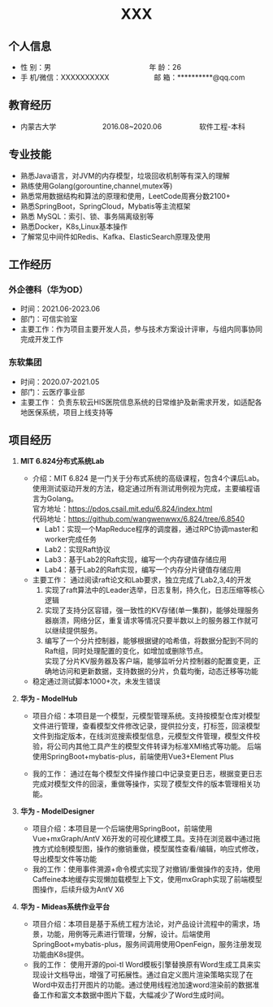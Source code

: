  <center>
     <h1>XXX</h1>
 </center>

## 个人信息

* 性 别：男&emsp;&emsp;&emsp;&emsp;&emsp;&emsp;&emsp;&emsp;&emsp;&emsp;&emsp;&emsp;&ensp;&ensp;&ensp; 年 龄：26
* 手 机/微信：XXXXXXXXXX &emsp;&emsp;&emsp;&emsp;&emsp;&emsp;邮 箱：**********@qq.com

## 教育经历

* 内蒙古大学&emsp;&emsp;&emsp;&emsp;&emsp;&emsp;&ensp;2016.08~2020.06&emsp;&emsp;&emsp;&emsp;&emsp; 软件工程-本科

## 专业技能

* 熟悉Java语言，对JVM的内存模型，垃圾回收机制等有深入的理解
* 熟练使用Golang(gorountine,channel,mutex等)
* 熟悉常用数据结构和算法的原理和使用，LeetCode周赛分数2100+
* 熟悉SpringBoot，SpringCloud，Mybatis等主流框架
* 熟悉 MySQL：索引、锁、事务隔离级别等
* 熟悉Docker，K8s,Linux基本操作
* 了解常见中间件如Redis、Kafka、ElasticSearch原理及使用

## 工作经历
### 外企德科（华为OD）
* 时间：2021.06-2023.06
* 部门：可信实验室
* 主要工作：作为项目主要开发人员，参与技术方案设计评审，与组内同事协同完成开发工作
### 东软集团
* 时间：2020.07-2021.05
* 部门：云医疗事业部
* 主要工作： 负责东软云HIS医院信息系统的日常维护及新需求开发，如适配各地医保系统，项目上线支持等

## 项目经历
1. **MIT 6.824分布式系统Lab**
    * 介绍：MIT 6.824 是一门关于分布式系统的高级课程，包含4个课后Lab。使用测试驱动开发的方法，稳定通过所有测试用例视为完成，主要编程语言为Golang。  
    官方地址：<https://pdos.csail.mit.edu/6.824/index.html>  
    代码地址：<https://github.com/wangwenwwx/6.824/tree/6.8540>
        * Lab1：实现一个MapReduce程序的调度器，通过RPC协调master和worker完成任务
        * Lab2：实现Raft协议
        * Lab3：基于Lab2的Raft实现，编写一个内存键值存储应用
        * Lab4：基于Lab2的Raft实现，编写一个内存分片键值存储应用
    * 主要工作：
      通过阅读raft论文和Lab要求，独立完成了Lab2,3,4的开发
        1. 实现了raft算法中的Leader选举，日志复制，持久化，日志压缩等核心逻辑
        2. 实现了支持分区容错，强一致性的KV存储(单一集群)，能够处理服务器崩溃，网络分区，重复请求等情况只要半数以上的服务器工作就可以继续提供服务。
        3. 编写了一个分片控制器，能够根据键的哈希值，将数据分配到不同的Raft组，同时处理配置的变化，如增加或删除节点。  
        实现了分片KV服务器及客户端，能够监听分片控制器的配置变更，正确地访问和更新数据，支持数据的分片，负载均衡，动态迁移等功能
    * 稳定通过测试脚本1000+次，未发生错误
2. **华为 - ModelHub**
    * 项目介绍：本项目是一个模型，元模型管理系统。支持按模型仓库对模型文件进行管理，查看模型文件修改记录，提供拉分支，打标签，回滚模型文件到指定版本，在线浏览搜索模型信息，元模型文件管理，模型文件校验，将公司内其他工具产生的模型文件转译为标准XMI格式等功能。
      后端使用SpringBoot+mybatis-plus，前端使用Vue3+Element Plus

    * 我的工作： 通过在每个模型文件操作接口中记录变更日志，根据变更日志完成对模型文件的回滚，重做等操作，实现了模型文件的版本管理相关功能。

3. **华为 - ModelDesigner**
    * 项目介绍：本项目是一个后端使用SpringBoot，前端使用Vue+mxGraph/AntV X6开发的可视化建模工具。支持在浏览器中通过拖拽方式绘制模型图，操作的撤销重做，模型属性查看/编辑，响应式修改，导出模型文件等功能
    * 我的工作：使用事件溯源+命令模式实现了对撤销/重做操作的支持，使用Caffeine本地缓存实现懒加载模型上下文，使用mxGraph实现了前端模型图操作，后续升级为AntV X6

4. **华为 - Mideas系统作业平台**
    * 项目介绍：本项目是基于系统工程方法论，对产品设计流程中的需求，场景，功能，用例等元素进行管理，分解，设计。后端使用SpringBoot+mybatis-plus，服务间调用使用OpenFeign，服务注册发现功能由K8s提供。
    * 我的工作： 使用开源的poi-tl Word模板引擎替换原有Word生成工具来实现设计文档导出，增强了可拓展性。通过自定义图片渲染策略实现了在Word中双击打开图片的功能。通过使用线程池加速word渲染前的数据准备工作和富文本数据中图片下载，大幅减少了Word生成时间。
